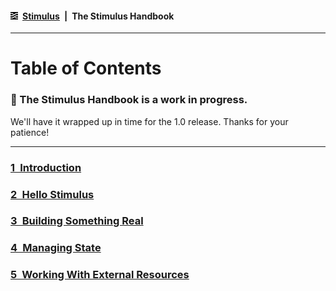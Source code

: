 #### [<img src="../assets/logo.svg" width="12" height="12" alt="Stimulus">](../README.md) [Stimulus](../README.md) | The Stimulus Handbook

---

# Table of Contents

### 🚧 The Stimulus Handbook is a work in progress.
We'll have it wrapped up in time for the 1.0 release. Thanks for your patience!

---

### [1 Introduction](01_introduction.md)

### [2 Hello Stimulus](02_hello_stimulus.md)

### [3 Building Something Real](03_building_something_real.md)

### [4 Managing State](04_managing_state.md)

### [5 Working With External Resources](05_working_with_external_resources.md)
